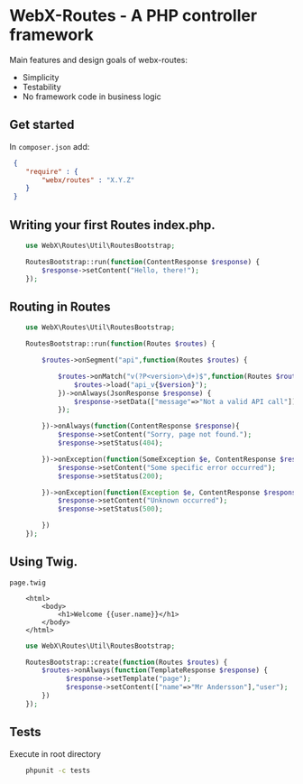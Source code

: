 # WebX-Routes - A PHP controller framework

Main features and design goals of webx-routes:
* Simplicity
* Testability
* No framework code in business logic

## Get started

In `composer.json` add:

```json
 {
    "require" : {
        "webx/routes" : "X.Y.Z"
    }
 }
```

## Writing your first Routes index.php.

```php
    use WebX\Routes\Util\RoutesBootstrap;

    RoutesBootstrap::run(function(ContentResponse $response) {
        $response->setContent("Hello, there!");
    });


```

## Routing in Routes
```php
    use WebX\Routes\Util\RoutesBootstrap;

    RoutesBootstrap::run(function(Routes $routes) {

        $routes->onSegment("api",function(Routes $routes) {

            $routes->onMatch("v(?P<version>\d+)$",function(Routes $routes,$version) {
                $routes->load("api_v{$version}");
            })->onAlways(JsonResponse $response) {
                $response->setData(["message"=>"Not a valid API call"]);
            });

        })->onAlways(function(ContentResponse $response){
            $response->setContent("Sorry, page not found.");
            $response->setStatus(404);

        })->onException(function(SomeException $e, ContentResponse $response){
            $response->setContent("Some specific error occurred");
            $response->setStatus(200);

        })->onException(function(Exception $e, ContentResponse $response){
            $response->setContent("Unknown occurred");
            $response->setStatus(500);

        })
    });

```

## Using Twig.

`page.twig`

```twig
    <html>
        <body>
            <h1>Welcome {{user.name}}</h1>
        </body>
    </html>

```

```php
    use WebX\Routes\Util\RoutesBootstrap;

    RoutesBootstrap::create(function(Routes $routes) {
        $routes->onAlways(function(TemplateResponse $response) {
              $response->setTemplate("page");
              $response->setContent(["name"=>"Mr Andersson"],"user");
        })
    });

```


## Tests
Execute in root directory
```bash
    phpunit -c tests
```




